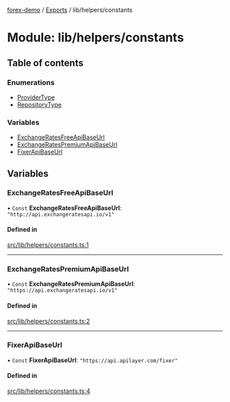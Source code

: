 [forex-demo](../README.md) / [Exports](../modules.md) / lib/helpers/constants

# Module: lib/helpers/constants

## Table of contents

### Enumerations

- [ProviderType](../enums/lib_helpers_constants.ProviderType.md)
- [RepositoryType](../enums/lib_helpers_constants.RepositoryType.md)

### Variables

- [ExchangeRatesFreeApiBaseUrl](lib_helpers_constants.md#exchangeratesfreeapibaseurl)
- [ExchangeRatesPremiumApiBaseUrl](lib_helpers_constants.md#exchangeratespremiumapibaseurl)
- [FixerApiBaseUrl](lib_helpers_constants.md#fixerapibaseurl)

## Variables

### ExchangeRatesFreeApiBaseUrl

• `Const` **ExchangeRatesFreeApiBaseUrl**: `"http://api.exchangeratesapi.io/v1"`

#### Defined in

[src/lib/helpers/constants.ts:1](https://github.com/suphero/forex-demo/blob/2ac0f42/src/lib/helpers/constants.ts#L1)

---

### ExchangeRatesPremiumApiBaseUrl

• `Const` **ExchangeRatesPremiumApiBaseUrl**: `"https://api.exchangeratesapi.io/v1"`

#### Defined in

[src/lib/helpers/constants.ts:2](https://github.com/suphero/forex-demo/blob/2ac0f42/src/lib/helpers/constants.ts#L2)

---

### FixerApiBaseUrl

• `Const` **FixerApiBaseUrl**: `"https://api.apilayer.com/fixer"`

#### Defined in

[src/lib/helpers/constants.ts:4](https://github.com/suphero/forex-demo/blob/2ac0f42/src/lib/helpers/constants.ts#L4)
